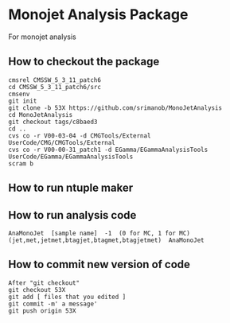 Monojet Analysis Package
===============

For monojet analysis

How to checkout the package
--------------
<pre><code>cmsrel CMSSW_5_3_11_patch6
cd CMSSW_5_3_11_patch6/src
cmsenv
git init
git clone -b 53X https://github.com/srimanob/MonoJetAnalysis
cd MonoJetAnalysis
git checkout tags/c8baed3
cd ..
cvs co -r V00-03-04 -d CMGTools/External UserCode/CMG/CMGTools/External
cvs co -r V00-00-31_patch1 -d EGamma/EGammaAnalysisTools UserCode/EGamma/EGammaAnalysisTools
scram b
</code></pre>

How to run ntuple maker
--------------

How to run analysis code
--------------
<pre><code>AnaMonoJet  [sample name]  -1  (0 for MC, 1 for MC)  (jet,met,jetmet,btagjet,btagmet,btagjetmet)  AnaMonoJet
</code></pre>

How to commit new version of code
--------------
<pre><code>After "git checkout"
git checkout 53X
git add [ files that you edited ]
git commit -m' a message'
git push origin 53X
</code></pre>

